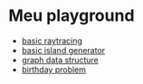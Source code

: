 # Meu playground

- [basic raytracing](raytracing)
- [basic island generator](island-generator)
- [graph data structure](graph-ds)
- [birthday problem](birthday-problem)